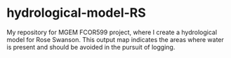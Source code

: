 # hydrological-model-RS
My repository for MGEM FCOR599 project, where I create a hydrological model for Rose Swanson. This output map indicates the areas where water is present and should be avoided in the pursuit of logging.
